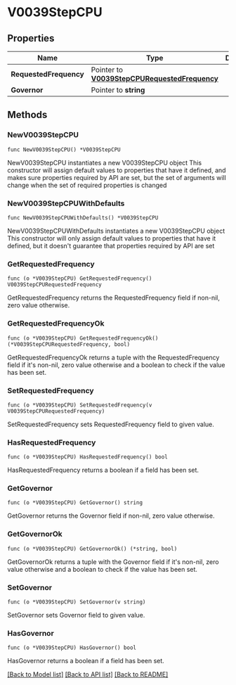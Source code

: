 # V0039StepCPU

## Properties

Name | Type | Description | Notes
------------ | ------------- | ------------- | -------------
**RequestedFrequency** | Pointer to [**V0039StepCPURequestedFrequency**](V0039StepCPURequestedFrequency.md) |  | [optional] 
**Governor** | Pointer to **string** |  | [optional] 

## Methods

### NewV0039StepCPU

`func NewV0039StepCPU() *V0039StepCPU`

NewV0039StepCPU instantiates a new V0039StepCPU object
This constructor will assign default values to properties that have it defined,
and makes sure properties required by API are set, but the set of arguments
will change when the set of required properties is changed

### NewV0039StepCPUWithDefaults

`func NewV0039StepCPUWithDefaults() *V0039StepCPU`

NewV0039StepCPUWithDefaults instantiates a new V0039StepCPU object
This constructor will only assign default values to properties that have it defined,
but it doesn't guarantee that properties required by API are set

### GetRequestedFrequency

`func (o *V0039StepCPU) GetRequestedFrequency() V0039StepCPURequestedFrequency`

GetRequestedFrequency returns the RequestedFrequency field if non-nil, zero value otherwise.

### GetRequestedFrequencyOk

`func (o *V0039StepCPU) GetRequestedFrequencyOk() (*V0039StepCPURequestedFrequency, bool)`

GetRequestedFrequencyOk returns a tuple with the RequestedFrequency field if it's non-nil, zero value otherwise
and a boolean to check if the value has been set.

### SetRequestedFrequency

`func (o *V0039StepCPU) SetRequestedFrequency(v V0039StepCPURequestedFrequency)`

SetRequestedFrequency sets RequestedFrequency field to given value.

### HasRequestedFrequency

`func (o *V0039StepCPU) HasRequestedFrequency() bool`

HasRequestedFrequency returns a boolean if a field has been set.

### GetGovernor

`func (o *V0039StepCPU) GetGovernor() string`

GetGovernor returns the Governor field if non-nil, zero value otherwise.

### GetGovernorOk

`func (o *V0039StepCPU) GetGovernorOk() (*string, bool)`

GetGovernorOk returns a tuple with the Governor field if it's non-nil, zero value otherwise
and a boolean to check if the value has been set.

### SetGovernor

`func (o *V0039StepCPU) SetGovernor(v string)`

SetGovernor sets Governor field to given value.

### HasGovernor

`func (o *V0039StepCPU) HasGovernor() bool`

HasGovernor returns a boolean if a field has been set.


[[Back to Model list]](../README.md#documentation-for-models) [[Back to API list]](../README.md#documentation-for-api-endpoints) [[Back to README]](../README.md)


